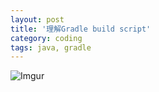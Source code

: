 ```yaml
---
layout: post
title: '理解Gradle build script'
category: coding
tags: java, gradle
---
```


![Imgur](https://i.imgur.com/cB5V3j3.jpg)